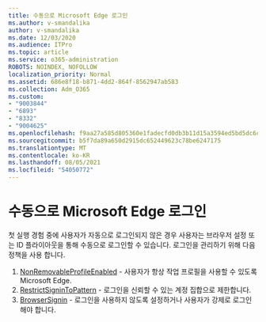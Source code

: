```yaml
---
title: 수동으로 Microsoft Edge 로그인
ms.author: v-smandalika
author: v-smandalika
ms.date: 12/03/2020
ms.audience: ITPro
ms.topic: article
ms.service: o365-administration
ROBOTS: NOINDEX, NOFOLLOW
localization_priority: Normal
ms.assetid: 686e8f18-b871-4dd2-864f-8562947ab583
ms.collection: Adm_O365
ms.custom:
- "9003844"
- "6893"
- "8332"
- "9004625"
ms.openlocfilehash: f9aa27a585d805360e1fadecfd0db3b11d15a3594ed5bd5dc6c68cec37a4d6a2
ms.sourcegitcommit: b5f7da89a650d2915dc652449623c78be6247175
ms.translationtype: MT
ms.contentlocale: ko-KR
ms.lasthandoff: 08/05/2021
ms.locfileid: "54050772"
---
```

# <a name="sign-in-to-microsoft-edge-manually"></a>수동으로 Microsoft Edge 로그인

첫 실행 경험 중에 사용자가 자동으로 로그인되지 않은 경우 사용자는 브라우저 설정 또는 ID 플라이아웃을 통해 수동으로 로그인할 수 있습니다. 로그인을 관리하기 위해 다음 정책을 사용 합니다.

1. [NonRemovableProfileEnabled](https://docs.microsoft.com/deployedge/microsoft-edge-policies#nonremovableprofileenabled) - 사용자가 항상 작업 프로필을 사용할 수 있도록 Microsoft Edge.
2. [RestrictSigninToPattern](https://docs.microsoft.com/deployedge/microsoft-edge-policies#restrictsignintopattern) - 로그인을 신뢰할 수 있는 계정 집합으로 제한합니다.
3. [BrowserSignin](https://docs.microsoft.com/deployedge/microsoft-edge-policies#browsersignin) - 로그인을 사용하지 않도록 설정하거나 사용자가 강제로 로그인해야 합니다.

